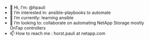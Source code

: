 - 👋 Hi, I’m:             @hpauli
- 👀 I’m interested in:   ansible-playbooks to automate
- 🌱 I’m currently:       learning ansible
- 💞️ I’m looking to:      collaborate on automating NetApp Storage mostly OnTap controllers
- 📫 How to reach me :    horst.pauli at netapp.com

<!---
hpauli/hpauli is a ✨ special ✨ repository because its `README.md` (this file) appears on your GitHub profile.
You can click the Preview link to take a look at your changes.
--->
